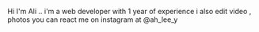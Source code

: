 Hi I'm Ali .. i'm a web developer with 1 year of experience i also edit video , photos
you can react me on instagram at @ah_lee_y
<!---
coding-stock/coding-stock is a ✨ special ✨ repository because its `README.md` (this file) appears on your GitHub profile.
You can click the Preview link to take a look at your changes.
--->

